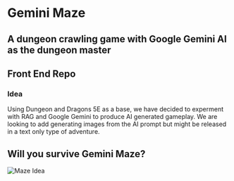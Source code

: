 # Gemini Maze
## A dungeon crawling game with Google Gemini AI as the dungeon master
## Front End Repo

### Idea
Using Dungeon and Dragons 5E as a base, we have decided to experment with RAG and Google Gemini to produce AI generated gameplay. We are looking to add generating images from the AI prompt but might be released in a text only type of adventure. 

## Will you survive Gemini Maze?

![Maze Idea](./public/maze_idea.jpg)